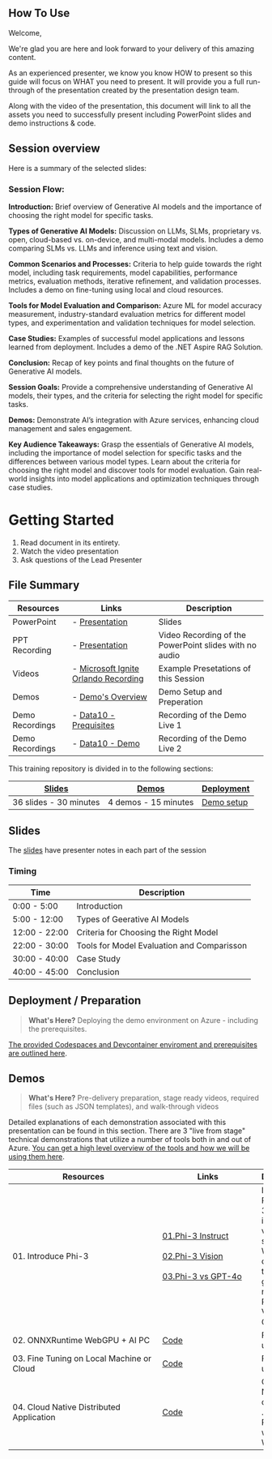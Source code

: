 ## How To Use

Welcome,

We're glad you are here and look forward to your delivery of this amazing content. 

As an experienced presenter, we know you know HOW to present so this guide will focus on WHAT you need to present. It will provide you a full run-through of the presentation created by the presentation design team. 

Along with the video of the presentation, this document will link to all the assets you need to successfully present including PowerPoint slides and demo instructions &
code.

## Session overview 

Here is a summary of the selected slides:

### Session Flow:

**Introduction:** Brief overview of Generative AI models and the importance of choosing the right model for specific tasks.

**Types of Generative AI Models:** Discussion on LLMs, SLMs, proprietary vs. open, cloud-based vs. on-device, and multi-modal models. Includes a demo comparing SLMs vs. LLMs and inference using text and vision.

**Common Scenarios and Processes:** Criteria to help guide towards the right model, including task requirements, model capabilities, performance metrics, evaluation methods, iterative refinement, and validation processes. Includes a demo on fine-tuning using local and cloud resources.

**Tools for Model Evaluation and Comparison:** Azure ML for model accuracy measurement, industry-standard evaluation metrics for different model types, and experimentation and validation techniques for model selection.

**Case Studies:** Examples of successful model applications and lessons learned from deployment. Includes a demo of the .NET Aspire RAG Solution.

**Conclusion:** Recap of key points and final thoughts on the future of Generative AI models.

**Session Goals:** Provide a comprehensive understanding of Generative AI models, their types, and the criteria for selecting the right model for specific tasks.

**Demos:** Demonstrate AI’s integration with Azure services, enhancing cloud management and sales engagement.

**Key Audience Takeaways:** Grasp the essentials of Generative AI models, including the importance of model selection for specific tasks and the differences between various model types. Learn about the criteria for choosing the right model and discover tools for model evaluation. Gain real-world insights into model applications and optimization techniques through case studies.

# Getting Started
1.  Read document in its entirety.
2.  Watch the video presentation
3.  Ask questions of the Lead Presenter

## File Summary

| Resources          | Links                            | Description |
|-------------------|----------------------------------|-------------------|
| PowerPoint        | - [Presentation](presentations.md) | Slides |
| PPT Recording     | - [Presentation](https://globaleventcdn.blob.core.windows.net/assets/data/data10/DATA10.mp4) | Video Recording of the PowerPoint slides with no audio |
| Videos            | - [Microsoft Ignite Orlando Recording](https://myignite.techcommunity.microsoft.com/sessions/84354) | Example Presetations of this Session |
| Demos             | - [Demo's Overview](../src/README.md) | Demo Setup and Preperation | 
| Demo Recordings           | - [Data10 - Prequisites](https://globaleventcdn.blob.core.windows.net/assets/data/data10/Data10_Prerequisites-NoAudio.mp4) | Recording of the Demo Live 1 | 
| Demo Recordings           | - [Data10 - Demo](https://globaleventcdn.blob.core.windows.net/assets/data/data10/Data10-Demo-NoAudio.mp4 ) | Recording of the Demo Live 2 | 


This training repository is divided in to the following sections:

| [Slides](#slides) | [Demos](demos/README.md) | [Deployment](deployment/README.md) | 
|-------------------|---------------------------|--------------------------------------
| 36 slides - 30 minutes| 4 demos - 15 minutes | [Demo setup](../src/README.md)

## Slides

The [slides](presentations.md) have presenter notes in each part of the session

### Timing


| Time        | Description 
--------------|-------------
0:00 - 5:00   | Introduction
5:00 - 12:00  | Types of Geerative AI Models
12:00 - 22:00 | Criteria for Choosing the Right Model
22:00 - 30:00 | Tools for Model Evaluation and Comparisson
30:00 - 40:00 | Case Study
40:00 - 45:00 | Conclusion

## Deployment / Preparation

>**What's Here?** Deploying the demo environment on Azure - including the prerequisites.

[The provided Codespaces and Devcontainer enviroment and prerequisites are outlined here](../Environment.md). 


## Demos

> **What's Here?** Pre-delivery preparation, stage ready videos, required files (such as JSON templates), and walk-through videos

Detailed explanations of each demonstration associated with this presentation can be found in this section. There are 3 "live from stage" technical demonstrations that utilize a number of tools both in and out of Azure. [You can get a high level overview of the tools and how we will be using them here](../src/README.md).


| <div style="width:280px">Resources</div>          | <div style="width:180px">Links</div>                           | Description |
|-------------------|----------------------------------|-------------------|
| 01. Introduce Phi-3  | [01.Phi-3 Instruct](../src/01.InferencePhi3/01.notebooks/01.Phi3_Instruct.ipynb) <br/><br/> [02.Phi-3 Vision](../src/01.InferencePhi3/01.notebooks/02.Phi3_Vision.ipynb) <br/><br/> [03.Phi-3 vs GPT-4o](../src/01.InferencePhi3/01.notebooks/03.GPT4o_Vision.ipynb) | Introduce Phi-3,including instruct and vision samples. We can compare the generation result with Phi-3 Vision and GPT-4o  |
| 02. ONNXRuntime WebGPU + AI PC    | [Code](../src/01.InferencePhi3/03.chat/README.md) | FineTuning using Olive |
| 03. Fine Tuning on Local Machine or Cloud    | [Code](..//src/02.AIToolsSolutionE2E/Readme.md) | FineTuning using Olive |
| 04. Cloud Native Distributed Application | [Code](../src/03.CloudNativeRAG/Readme.md) | Cloud Native create a .NET Apsire RAG app with WebGPU |
